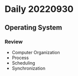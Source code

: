 Daily 20220930
===

## Operating System
### Review
- Computer Organization
- Process
- Scheduling
- Synchronization